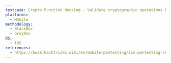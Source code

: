 ```yaml
---
testcase: Crypto Function Hooking - Validate cryptographic operations by hooking with Frida or similar dynamic instrumentation
platforms: 
  - Mobile
methodology: 
  - BlackBox
  - GreyBox
OS:
  - iOS
references:
  - https://book.hacktricks.wiki/en/mobile-pentesting/ios-pentesting-checklist.html
---
```

